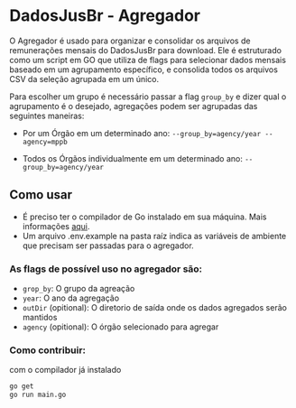 # DadosJusBr - Agregador

O Agregador é usado para organizar e consolidar os arquivos de remunerações mensais do DadosJusBr para download. Ele é estruturado como um script em GO que utiliza de flags para selecionar dados mensais baseado em um agrupamento específico, e consolida todos os arquivos CSV da seleção agrupada em um único.

Para escolher um grupo é necessário passar a flag `group_by` e dizer qual o agrupamento é o desejado, agregações podem ser agrupadas das seguintes maneiras:

- Por um Órgão em um determinado ano: `--group_by=agency/year --agency=mppb`

- Todos os Órgãos individualmente em um determinado ano: `--group_by=agency/year`

## Como usar

- É preciso ter o compilador de Go instalado em sua máquina. Mais informações [aqui](https://golang.org/dl/).
- Um arquivo .env.example na pasta raíz indica as variáveis de ambiente que precisam ser passadas para o agregador.

### As flags de possível uso no agregador são:

- `grop_by`: O grupo da agreação
- `year`: O ano da agregação
- `outDir` (opitional): O diretorio de saída onde os dados agregados serão mantidos
- `agency` (opitional): O órgão selecionado para agregar

### Como contribuir:

com o compilador já instalado

```sh
go get
go run main.go
```